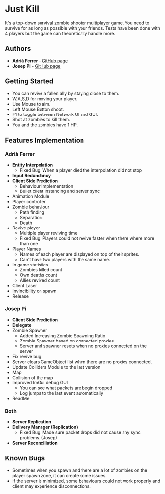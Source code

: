 # Just Kill

It's a top-down survival zombie shooter multiplayer game. You need to survive for as long as possible with your friends.
Tests have been done with 4 players but the game can theoretically handle more.

## Authors
* **Adrià Ferrer** - [GitHub page](https://github.com/Adria-F)
* **Josep Pi** - [GitHub page](https://github.com/joseppi)

## Getting Started
- You can revive a fallen ally by staying close to them.
- W,A,S,D for moving your player.
- Use Mouse to aim.
- Left Mouse Button shoot.
- F1 to toggle between Network UI and GUI.
- Shot at zombies to kill them.
- You and the zombies have 1 HP.

## Features Implementation
### Adrià Ferrer
- **Entity Interpolation**
	- Fixed Bug: When a player died the interpolation did not stop
- **Input Redundancy**
- **Client Side Prediction** 
	- Behaviour Implementation
	- Bullet client instancing and server sync
- Animation Module
- Player controller
- Zombie behaviour
	- Path finding
	- Separation
	- Death
- Revive player
	- Multiple player reviving time 
	- Fixed Bug: Players could not revive faster when there where more than one
- Player Names
	- Names of each player are displayed on top of their sprites.
	- Can't have two players with the same name.
- In game statistics
	- Zombies killed count
	- Own deaths count
	- Allies revived count
- Client Laser
- Invincibility on spawn
- Release

### Josep Pi
- **Client Side Prediction**
- **Delegate**
- Zombie Spawner
	- Added Increasing Zombie Spawning Ratio
	- Zombie Spawner based on connected proxies
	- Server and spawner resets when no proxies connected on the server 
- Fix revive bug 
- Server clears GameObject list when there are no proxies connected.
- Update Colliders Module to the last version
- Map
- Collision of the map
- Improved ImGui debug GUI
	- You can see what packets are begin dropped
	- Log jumps to the last event automatically
- ReadMe

### Both
- **Server Replication**
- **Delivery Manager (Replication)**
	- Fixed Bug: Made sure packet drops did not cause any sync problems. (Josep)
- **Server Reconciliation**

## Known Bugs
- Sometimes when you spawn and there are a lot of zombies on the player spawn zone, it can create some issues.
- If the server is minimized, some behaviours could not work properly and client may experience disconnections.
